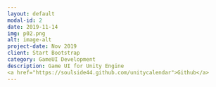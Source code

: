 ```yaml
---
layout: default
modal-id: 2
date: 2019-11-14
img: p02.png
alt: image-alt
project-date: Nov 2019
client: Start Bootstrap
category: GameUI Development
description: Game UI for Unity Engine
<a href="https://soulside44.github.com/unitycalendar">Github</a>
---
```

